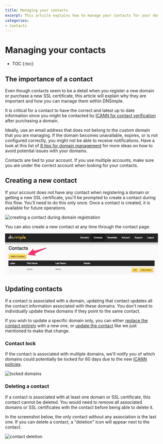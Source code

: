 ```yaml
---
title: Managing your contacts
excerpt: This article explains how to manage your contacts for your domains and SSL certificates.
categories:
- Contacts
---
```


# Managing your contacts

* TOC
{:toc}

## The importance of a contact

Even though contacts seem to be a detail when you register a new domain or purchase a new SSL certificate, this article will explain why they are important and how you can manage them within DNSimple.

It is critical for a contact to have the correct and latest up to date information since you might be contacted by [ICANN for contact verification](/articles/icann-domain-validation/) after purchasing a domain.

Ideally, use an email address that does not belong to the custom domain that you are managing. If the domain becomes unavailable, expires, or is not configured correctly, you might not be able to receive notifications. Have a look at this list of [8 tips for domain management](https://blog.dnsimple.com/2017/05/domain-management-tips/) for more ideas on how to avoid potential issues with your domains.

Contacts are tied to your account. If you use multiple accounts, make sure you are under the correct account when looking for your contacts.

## Creating a new contact

If your account does not have any contact when registering a domain or getting a new SSL certificate, you'll be prompted to create a contact during this flow. You'll need to do this only once. Once a contact is created, it is available for future operations.

![creating a contact during domain registration](/files/contact-creation.png)

You can also create a new contact at any time through the contact page.

![creating a new contact](/files/change-contact-1.jpg)

## Updating contacts

If a contact is associated with a domain, updating that contact updates all the contact information associated with these domains. You don't need to individually update these domains if they point to the same contact.

If you wish to update a specific domain only, you can either [replace the contact entirely](/article/changing-domain-contact/#replacing-a-domain-contact) with a new one, or [update the contact](/articles/changing-domain-contact/#updating-a-domain-contact) like we just mentioned to make that change.

### Contact lock

If the contact is associated with multiple domains, we'll notify you of which domains could potentially be locked for 60 days due to the new [ICANN policies](/articles/icann-60-day-lock-registrant-change/).

![locked domains](/files/contact-lock.png)

### Deleting a contact

If a contact is associated with at least one domain or SSL certificate, this contact cannot be deleted. You would need to remove all associated domains or SSL certificates with the contact before being able to delete it.

In the screenshot below, the only contact without any association is the last one. If you can delete a contact, a "deletion" icon will appear next to the contact.

![contact deletion](/files/contact-delete.png)
